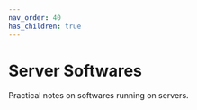 ```yaml
---
nav_order: 40
has_children: true
---
```


# Server Softwares

Practical notes on softwares running on servers.
